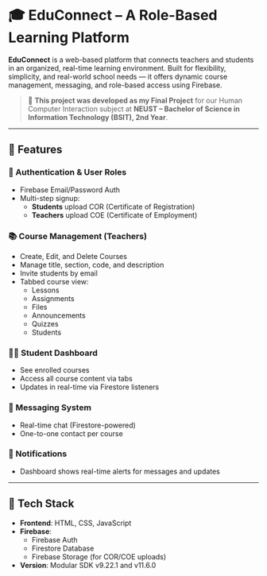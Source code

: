 # 🎓 EduConnect – A Role-Based Learning Platform

**EduConnect** is a web-based platform that connects teachers and students in an organized, real-time learning environment. Built for flexibility, simplicity, and real-world school needs — it offers dynamic course management, messaging, and role-based access using Firebase.

> 🏁 **This project was developed as my Final Project** for our Human Computer Interaction subject at **NEUST – Bachelor of Science in Information Technology (BSIT), 2nd Year**.

---

## 🚀 Features

### 🔐 Authentication & User Roles
- Firebase Email/Password Auth
- Multi-step signup:
  - **Students** upload COR (Certificate of Registration)
  - **Teachers** upload COE (Certificate of Employment)

### 📚 Course Management (Teachers)
- Create, Edit, and Delete Courses
- Manage title, section, code, and description
- Invite students by email
- Tabbed course view:  
  - Lessons  
  - Assignments  
  - Files  
  - Announcements  
  - Quizzes  
  - Students

### 🧑‍🎓 Student Dashboard
- See enrolled courses
- Access all course content via tabs
- Updates in real-time via Firestore listeners

### 💬 Messaging System
- Real-time chat (Firestore-powered)
- One-to-one contact per course

### 🔔 Notifications
- Dashboard shows real-time alerts for messages and updates

---

## 🧰 Tech Stack

- **Frontend**: HTML, CSS, JavaScript
- **Firebase**:
  - Firebase Auth
  - Firestore Database
  - Firebase Storage (for COR/COE uploads)
- **Version**: Modular SDK v9.22.1 and v11.6.0
